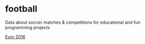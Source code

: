 # football
Data about soccer matches &amp; competitions for educational and fun programming projects

[Euro 2016](/euro/2016/readme.md)

